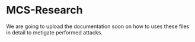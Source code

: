 # MCS-Research
We are going to upload the documentation soon on how to uses these files in detail to metigate performed attacks. 
